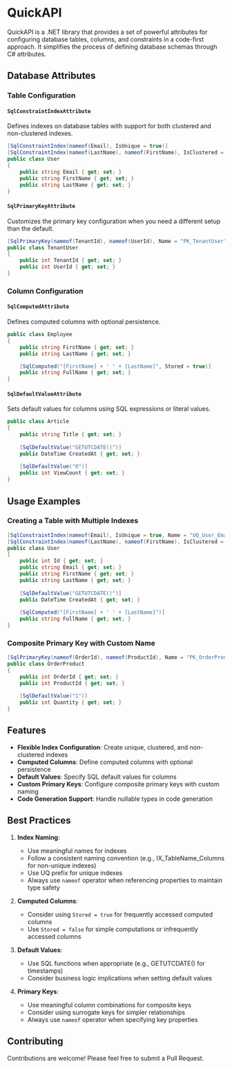 # QuickAPI

QuickAPI is a .NET library that provides a set of powerful attributes for configuring database tables, columns, and constraints in a code-first approach. It simplifies the process of defining database schemas through C# attributes.

## Database Attributes

### Table Configuration

#### `SqlConstraintIndexAttribute`
Defines indexes on database tables with support for both clustered and non-clustered indexes.

```csharp
[SqlConstraintIndex(nameof(Email), IsUnique = true)]
[SqlConstraintIndex(nameof(LastName), nameof(FirstName), IsClustered = true)]
public class User 
{
    public string Email { get; set; }
    public string FirstName { get; set; }
    public string LastName { get; set; }
}
```

#### `SqlPrimaryKeyAttribute`
Customizes the primary key configuration when you need a different setup than the default.

```csharp
[SqlPrimaryKey(nameof(TenantId), nameof(UserId), Name = "PK_TenantUser")]
public class TenantUser
{
    public int TenantId { get; set; }
    public int UserId { get; set; }
}
```

### Column Configuration

#### `SqlComputedAttribute`
Defines computed columns with optional persistence.

```csharp
public class Employee
{
    public string FirstName { get; set; }
    public string LastName { get; set; }

    [SqlComputed("[FirstName] + ' ' + [LastName]", Stored = true)]
    public string FullName { get; set; }
}
```

#### `SqlDefaultValueAttribute`
Sets default values for columns using SQL expressions or literal values.

```csharp
public class Article
{
    public string Title { get; set; }
    
    [SqlDefaultValue("GETUTCDATE()")]
    public DateTime CreatedAt { get; set; }
    
    [SqlDefaultValue("0")]
    public int ViewCount { get; set; }
}
```

## Usage Examples

### Creating a Table with Multiple Indexes

```csharp
[SqlConstraintIndex(nameof(Email), IsUnique = true, Name = "UQ_User_Email")]
[SqlConstraintIndex(nameof(LastName), nameof(FirstName), IsClustered = true, Name = "IX_User_Name")]
public class User
{
    public int Id { get; set; }
    public string Email { get; set; }
    public string FirstName { get; set; }
    public string LastName { get; set; }
    
    [SqlDefaultValue("GETUTCDATE()")]
    public DateTime CreatedAt { get; set; }
    
    [SqlComputed("[FirstName] + ' ' + [LastName]")]
    public string FullName { get; set; }
}
```

### Composite Primary Key with Custom Name

```csharp
[SqlPrimaryKey(nameof(OrderId), nameof(ProductId), Name = "PK_OrderProduct")]
public class OrderProduct
{
    public int OrderId { get; set; }
    public int ProductId { get; set; }
    
    [SqlDefaultValue("1")]
    public int Quantity { get; set; }
}
```

## Features

- **Flexible Index Configuration**: Create unique, clustered, and non-clustered indexes
- **Computed Columns**: Define computed columns with optional persistence
- **Default Values**: Specify SQL default values for columns
- **Custom Primary Keys**: Configure composite primary keys with custom naming
- **Code Generation Support**: Handle nullable types in code generation

## Best Practices

1. **Index Naming**:
   - Use meaningful names for indexes
   - Follow a consistent naming convention (e.g., IX_TableName_Columns for non-unique indexes)
   - Use UQ prefix for unique indexes
   - Always use `nameof` operator when referencing properties to maintain type safety

2. **Computed Columns**:
   - Consider using `Stored = true` for frequently accessed computed columns
   - Use `Stored = false` for simple computations or infrequently accessed columns

3. **Default Values**:
   - Use SQL functions when appropriate (e.g., GETUTCDATE() for timestamps)
   - Consider business logic implications when setting default values

4. **Primary Keys**:
   - Use meaningful column combinations for composite keys
   - Consider using surrogate keys for simpler relationships
   - Always use `nameof` operator when specifying key properties

## Contributing

Contributions are welcome! Please feel free to submit a Pull Request. 